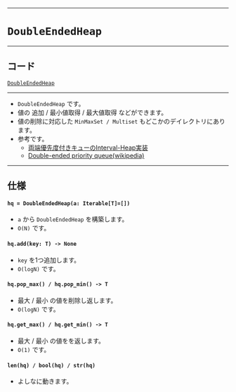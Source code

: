 _____

# `DoubleEndedHeap`

_____

## コード

[`DoubleEndedHeap`](https://github.com/titanium-22/Library_py/blob/main/DataStructures/Heap/DoubleEndedHeap.py)

_____

- `DoubleEndedHeap` です。
- 値の 追加 / 最小値取得 / 最大値取得 などができます。  
- 値の削除に対応した `MinMaxSet / Multiset` もどこかのデイレクトリにあります。  
- 参考です。  
  - [両端優先度付きキューのInterval-Heap実装](https://natsugiri.hatenablog.com/entry/2016/10/10/035445)
  - [Double-ended priority queue(wikipedia)](https://en.wikipedia.org/wiki/Double-ended_priority_queue)

_____

## 仕様

#### `hq = DoubleEndedHeap(a: Iterable[T]=[])`
- `a` から `DoubleEndedHeap` を構築します。
- `O(N)` です。

#### `hq.add(key: T) -> None`
- `key` を1つ追加します。
- `O(logN)` です。

#### `hq.pop_max() / hq.pop_min() -> T`
- 最大 / 最小 の値を削除し返します。
- `O(logN)` です。

#### `hq.get_max() / hq.get_min() -> T`
- 最大 / 最小 の値をを返します。
- `O(1)` です。

#### `len(hq) / bool(hq) / str(hq)`
- よしなに動きます。

